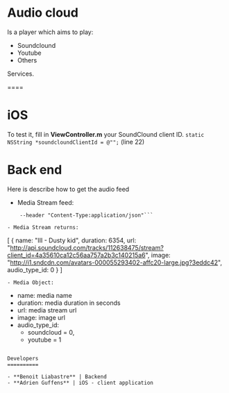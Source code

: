 Audio cloud
===========


Is a player which aims to play:
- Soundclound
- Youtube
- Others

Services.

====

iOS
====

To test it, fill in **ViewController.m** your SoundClound client ID.
`static NSString *soundcloundClientId = @"";` (line 22)

Back end
========

Here is describe how to get the audio feed

- Media Stream feed:
```curl -X GET http://audio-cloud.herokuapp.com/media_streams.json 
	--header "Content-Type:application/json"```

- Media Stream returns:
```
[
	{
		name: "III - Dusty kid",
		duration: 6354,
		url: "http://api.soundcloud.com/tracks/112638475/stream?client_id=4a35610ca12c56aa757a2b3c140215a6",
		image: "http://i1.sndcdn.com/avatars-000055293402-affc20-large.jpg?3eddc42",
		audio_type_id: 0
 	}
]
```
- Media Object:
```
  + name: media name
  + duration: media duration in seconds
  + url: media stream url
  + image: image url
  + audio_type_id:
     * soundcloud = 0,
     * youtube = 1
```

Developers
==========

- **Benoit Liabastre** | Backend
- **Adrien Guffens** | iOS - client application
